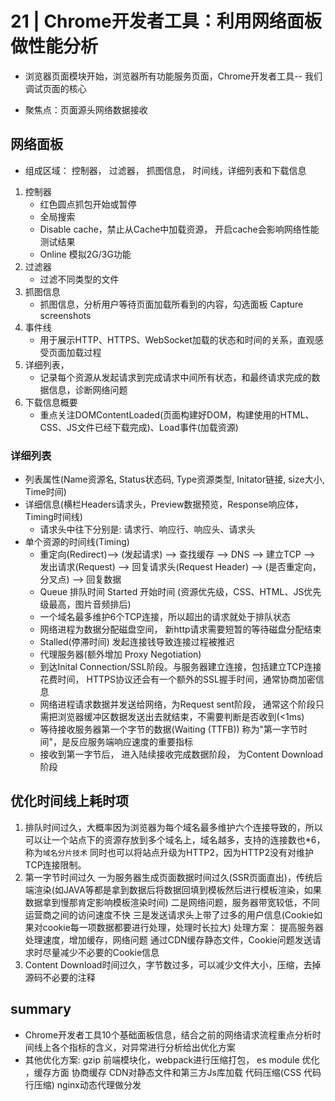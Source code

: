 # 21 | Chrome开发者工具：利用网络面板做性能分析

- 浏览器页面模块开始，浏览器所有功能服务页面，Chrome开发者工具-- 我们调试页面的核心

- 聚焦点：页面源头网络数据接收

##  网络面板

- 组成区域： 控制器， 过滤器， 抓图信息， 时间线，详细列表和下载信息

1. 控制器 
   - 红色圆点抓包开始或暂停
   - 全局搜索
   - Disable cache，禁止从Cache中加载资源， 开启cache会影响网络性能测试结果
   - Online 模拟2G/3G功能
2. 过滤器
   - 过滤不同类型的文件
3. 抓图信息
   - 抓图信息，分析用户等待页面加载所看到的内容，勾选面板 Capture screenshots
4. 事件线
   - 用于展示HTTP、HTTPS、WebSocket加载的状态和时间的关系，直观感受页面加载过程
5. 详细列表，
   - 记录每个资源从发起请求到完成请求中间所有状态，和最终请求完成的数据信息，诊断网络问题
6. 下载信息概要
   - 重点关注DOMContentLoaded(页面构建好DOM，构建使用的HTML、CSS、JS文件已经下载完成)、Load事件(加载资源)



### 详细列表

- 列表属性(Name资源名, Status状态码, Type资源类型, Initator链接, size大小, Time时间)
- 详细信息(横栏Headers请求头，Preview数据预览，Response响应体，Timing时间线)
  - 请求头中往下分别是: 请求行、响应行、响应头、请求头
- 单个资源的时间线(Timing)
  - 重定向(Redirect)--> (发起请求) --> 查找缓存 --> DNS --> 建立TCP --> 发出请求(Request) --> 回复请求头(Request Header) --> (是否重定向，分叉点) --> 回复数据
  - Queue 排队时间 Started 开始时间 (资源优先级，CSS、HTML、JS优先级最高，图片音频排后)
  - 一个域名最多维护6个TCP连接，所以超出的请求就处于排队状态
  - 网络进程为数据分配磁盘空间， 新http请求需要短暂的等待磁盘分配结束
  - Stalled(停滞时间) 发起连接钱导致连接过程被推迟
  - 代理服务器(额外增加 Proxy Negotiation)
  - 到达Inital Connection/SSL阶段。与服务器建立连接，包括建立TCP连接花费时间， HTTPS协议还会有一个额外的SSL握手时间，通常协商加密信息
  - 网络进程请求数据并发送给网络，为Request sent阶段， 通常这个阶段只需把浏览器缓冲区数据发送出去就结束，不需要判断是否收到(<1ms)
  - 等待接收服务器第一个字节的数据(Waiting (TTFB)) 称为"第一字节时间"，是反应服务端响应速度的重要指标
  - 接收到第一字节后， 进入陆续接收完成数据阶段， 为Content Download阶段

## 优化时间线上耗时项

1. 排队时间过久，大概率因为浏览器为每个域名最多维护六个连接导致的，所以可以让一个站点下的资源存放到多个域名上，域名越多，支持的连接数也*6，称为`域名分片技术` 同时也可以将站点升级为HTTP2，因为HTTP2没有对维护TCP连接限制。
2. 第一字节时间过久 一为服务器生成页面数据时间过久(SSR页面直出)，传统后端渲染(如JAVA等都是拿到数据后将数据回填到模板然后进行模板渲染，如果数据拿到慢那肯定影响模板渲染时间) 二是网络问题，服务器带宽较低，不同运营商之间的访问速度不快 三是发送请求头上带了过多的用户信息(Cookie如果对cookie每一项数据都要进行处理，处理时长拉大) 处理方案： 提高服务器处理速度，增加缓存，网络问题 通过CDN缓存静态文件，Cookie问题发送请求时尽量减少不必要的Cookie信息
3. Content Download时间过久，字节数过多，可以减少文件大小，压缩，去掉源码不必要的注释



## summary

- Chrome开发者工具10个基础面板信息，结合之前的网络请求流程重点分析时间线上各个指标的含义，对异常进行分析给出优化方案
- 其他优化方案: gzip 前端模块化，webpack进行压缩打包， es module 优化 ，缓存方面 协商缓存 CDN对静态文件和第三方Js库加载 代码压缩(CSS 代码行压缩) nginx动态代理做分发
